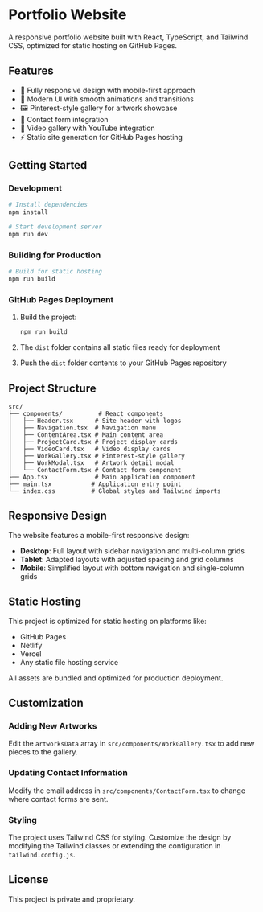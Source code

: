 # Portfolio Website

A responsive portfolio website built with React, TypeScript, and Tailwind CSS, optimized for static hosting on GitHub Pages.

## Features

- 📱 Fully responsive design with mobile-first approach
- 🎨 Modern UI with smooth animations and transitions
- 🖼️ Pinterest-style gallery for artwork showcase
- 📧 Contact form integration
- 🎥 Video gallery with YouTube integration
- ⚡ Static site generation for GitHub Pages hosting

## Getting Started

### Development

```bash
# Install dependencies
npm install

# Start development server
npm run dev
```

### Building for Production

```bash
# Build for static hosting
npm run build
```

### GitHub Pages Deployment

1. Build the project:
   ```bash
   npm run build
   ```

2. The `dist` folder contains all static files ready for deployment

3. Push the `dist` folder contents to your GitHub Pages repository

## Project Structure

```
src/
├── components/          # React components
│   ├── Header.tsx      # Site header with logos
│   ├── Navigation.tsx  # Navigation menu
│   ├── ContentArea.tsx # Main content area
│   ├── ProjectCard.tsx # Project display cards
│   ├── VideoCard.tsx   # Video display cards
│   ├── WorkGallery.tsx # Pinterest-style gallery
│   ├── WorkModal.tsx   # Artwork detail modal
│   └── ContactForm.tsx # Contact form component
├── App.tsx             # Main application component
├── main.tsx           # Application entry point
└── index.css          # Global styles and Tailwind imports
```

## Responsive Design

The website features a mobile-first responsive design:

- **Desktop**: Full layout with sidebar navigation and multi-column grids
- **Tablet**: Adapted layouts with adjusted spacing and grid columns
- **Mobile**: Simplified layout with bottom navigation and single-column grids

## Static Hosting

This project is optimized for static hosting on platforms like:

- GitHub Pages
- Netlify
- Vercel
- Any static file hosting service

All assets are bundled and optimized for production deployment.

## Customization

### Adding New Artworks

Edit the `artworksData` array in `src/components/WorkGallery.tsx` to add new pieces to the gallery.

### Updating Contact Information

Modify the email address in `src/components/ContactForm.tsx` to change where contact forms are sent.

### Styling

The project uses Tailwind CSS for styling. Customize the design by modifying the Tailwind classes or extending the configuration in `tailwind.config.js`.

## License

This project is private and proprietary.